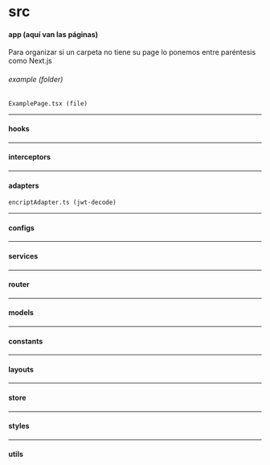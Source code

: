 # src
#### app (aquí van las páginas)
Para organizar si un carpeta no tiene su page lo ponemos entre paréntesis como Next.js
###### example (folder)
    ExamplePage.tsx (file)
------------
#### hooks
------------
#### interceptors
------------
#### adapters
    encriptAdapter.ts (jwt-decode)
------------
#### configs
------------
#### services
------------
#### router
------------
#### models
------------
#### constants
------------
#### layouts
------------
#### store
------------
#### styles 
------------
#### utils
